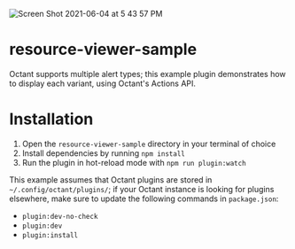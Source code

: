 ![Screen Shot 2021-06-04 at 5 43 57 PM](https://user-images.githubusercontent.com/33555592/120865681-812ff900-c55c-11eb-96b8-4f51459c5587.png)

# resource-viewer-sample

Octant supports multiple alert types; this example plugin demonstrates how to display each variant, using Octant's Actions API. 

# Installation

1. Open the `resource-viewer-sample` directory in your terminal of choice
2. Install dependencies by running `npm install`
3. Run the plugin in hot-reload mode with `npm run plugin:watch`

This example assumes that Octant plugins are stored in `~/.config/octant/plugins/`; if your Octant instance is looking for plugins elsewhere, make sure to update the following commands in `package.json`:

* `plugin:dev-no-check`
* `plugin:dev`
* `plugin:install`
